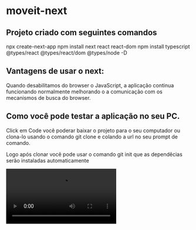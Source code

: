 # moveit-next

## Projeto criado com seguintes comandos

npx create-next-app
npm install next react react-dom
npm install typescript @types/react @types/react/dom @types/node -D

## Vantagens de usar o next:

Quando desabilitamos do browser o JavaScript, a aplicação continua funcionando normalmente
melhorando o a comunicação com os mecanismos de busca do browser.

## Como você pode testar a aplicação no seu PC.

Click em Code você poderar baixar o projeto para o seu computador ou clona-lo usando o comando
git clone e colando a url no seu prompt de comando.

Logo após clonar você pode usar o comando git init que as dependêcias serão instaladas automaticamente


![Gif](https://github.com/josealves380/moveit-next/blob/main/public/Gif.mp4)
